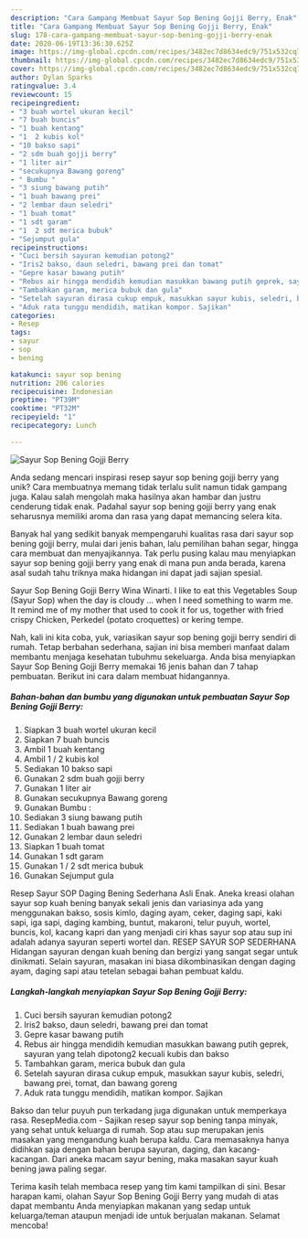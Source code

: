 ```yaml
---
description: "Cara Gampang Membuat Sayur Sop Bening Gojji Berry, Enak"
title: "Cara Gampang Membuat Sayur Sop Bening Gojji Berry, Enak"
slug: 178-cara-gampang-membuat-sayur-sop-bening-gojji-berry-enak
date: 2020-06-19T13:36:30.625Z
image: https://img-global.cpcdn.com/recipes/3482ec7d8634edc9/751x532cq70/sayur-sop-bening-gojji-berry-foto-resep-utama.jpg
thumbnail: https://img-global.cpcdn.com/recipes/3482ec7d8634edc9/751x532cq70/sayur-sop-bening-gojji-berry-foto-resep-utama.jpg
cover: https://img-global.cpcdn.com/recipes/3482ec7d8634edc9/751x532cq70/sayur-sop-bening-gojji-berry-foto-resep-utama.jpg
author: Dylan Sparks
ratingvalue: 3.4
reviewcount: 15
recipeingredient:
- "3 buah wortel ukuran kecil"
- "7 buah buncis"
- "1 buah kentang"
- "1  2 kubis kol"
- "10 bakso sapi"
- "2 sdm buah gojji berry"
- "1 liter air"
- "secukupnya Bawang goreng"
- " Bumbu "
- "3 siung bawang putih"
- "1 buah bawang prei"
- "2 lembar daun seledri"
- "1 buah tomat"
- "1 sdt garam"
- "1  2 sdt merica bubuk"
- "Sejumput gula"
recipeinstructions:
- "Cuci bersih sayuran kemudian potong2"
- "Iris2 bakso, daun seledri, bawang prei dan tomat"
- "Gepre kasar bawang putih"
- "Rebus air hingga mendidih kemudian masukkan bawang putih geprek, sayuran yang telah dipotong2 kecuali kubis dan bakso"
- "Tambahkan garam, merica bubuk dan gula"
- "Setelah sayuran dirasa cukup empuk, masukkan sayur kubis, seledri, bawang prei, tomat, dan bawang goreng"
- "Aduk rata tunggu mendidih, matikan kompor. Sajikan"
categories:
- Resep
tags:
- sayur
- sop
- bening

katakunci: sayur sop bening 
nutrition: 206 calories
recipecuisine: Indonesian
preptime: "PT39M"
cooktime: "PT32M"
recipeyield: "1"
recipecategory: Lunch

---
```



![Sayur Sop Bening Gojji Berry](https://img-global.cpcdn.com/recipes/3482ec7d8634edc9/751x532cq70/sayur-sop-bening-gojji-berry-foto-resep-utama.jpg)

Anda sedang mencari inspirasi resep sayur sop bening gojji berry yang unik? Cara membuatnya memang tidak terlalu sulit namun tidak gampang juga. Kalau salah mengolah maka hasilnya akan hambar dan justru cenderung tidak enak. Padahal sayur sop bening gojji berry yang enak seharusnya memiliki aroma dan rasa yang dapat memancing selera kita.

Banyak hal yang sedikit banyak mempengaruhi kualitas rasa dari sayur sop bening gojji berry, mulai dari jenis bahan, lalu pemilihan bahan segar, hingga cara membuat dan menyajikannya. Tak perlu pusing kalau mau menyiapkan sayur sop bening gojji berry yang enak di mana pun anda berada, karena asal sudah tahu triknya maka hidangan ini dapat jadi sajian spesial.

Sayur Sop Bening Gojji Berry Wina Winarti. I like to eat this Vegetables Soup (Sayur Sop) when the day is cloudy … when I need something to warm me. It remind me of my mother that used to cook it for us, together with fried crispy Chicken, Perkedel (potato croquettes) or kering tempe.


Nah, kali ini kita coba, yuk, variasikan sayur sop bening gojji berry sendiri di rumah. Tetap berbahan sederhana, sajian ini bisa memberi manfaat dalam membantu menjaga kesehatan tubuhmu sekeluarga. Anda bisa menyiapkan Sayur Sop Bening Gojji Berry memakai 16 jenis bahan dan 7 tahap pembuatan. Berikut ini cara dalam membuat hidangannya.

<!--inarticleads1-->

##### Bahan-bahan dan bumbu yang digunakan untuk pembuatan Sayur Sop Bening Gojji Berry:

1. Siapkan 3 buah wortel ukuran kecil
1. Siapkan 7 buah buncis
1. Ambil 1 buah kentang
1. Ambil 1 / 2 kubis kol
1. Sediakan 10 bakso sapi
1. Gunakan 2 sdm buah gojji berry
1. Gunakan 1 liter air
1. Gunakan secukupnya Bawang goreng
1. Gunakan  Bumbu :
1. Sediakan 3 siung bawang putih
1. Sediakan 1 buah bawang prei
1. Gunakan 2 lembar daun seledri
1. Siapkan 1 buah tomat
1. Gunakan 1 sdt garam
1. Gunakan 1 / 2 sdt merica bubuk
1. Gunakan Sejumput gula


Resep Sayur SOP Daging Bening Sederhana Asli Enak. Aneka kreasi olahan sayur sop kuah bening banyak sekali jenis dan variasinya ada yang menggunakan bakso, sosis kimlo, daging ayam, ceker, daging sapi, kaki sapi, iga sapi, daging kambing, buntut, makaroni, telur puyuh, wortel, buncis, kol, kacang kapri dan yang menjadi ciri khas sayur sop atau sup ini adalah adanya sayuran seperti wortel dan. RESEP SAYUR SOP SEDERHANA Hidangan sayuran dengan kuah bening dan bergizi yang sangat segar untuk dinikmati. Selain sayuran, masakan ini biasa dikombinasikan dengan daging ayam, daging sapi atau tetelan sebagai bahan pembuat kaldu. 

<!--inarticleads2-->

##### Langkah-langkah menyiapkan Sayur Sop Bening Gojji Berry:

1. Cuci bersih sayuran kemudian potong2
1. Iris2 bakso, daun seledri, bawang prei dan tomat
1. Gepre kasar bawang putih
1. Rebus air hingga mendidih kemudian masukkan bawang putih geprek, sayuran yang telah dipotong2 kecuali kubis dan bakso
1. Tambahkan garam, merica bubuk dan gula
1. Setelah sayuran dirasa cukup empuk, masukkan sayur kubis, seledri, bawang prei, tomat, dan bawang goreng
1. Aduk rata tunggu mendidih, matikan kompor. Sajikan


Bakso dan telur puyuh pun terkadang juga digunakan untuk memperkaya rasa. ResepMedia.com - Sajikan resep sayur sop bening tanpa minyak, yang sehat untuk keluarga di rumah. Sop atau sup merupakan jenis masakan yang mengandung kuah berupa kaldu. Cara memasaknya hanya didihkan saja dengan bahan berupa sayuran, daging, dan kacang-kacangan. Dari aneka macam sayur bening, maka masakan sayur kuah bening jawa paling segar. 

Terima kasih telah membaca resep yang tim kami tampilkan di sini. Besar harapan kami, olahan Sayur Sop Bening Gojji Berry yang mudah di atas dapat membantu Anda menyiapkan makanan yang sedap untuk keluarga/teman ataupun menjadi ide untuk berjualan makanan. Selamat mencoba!
